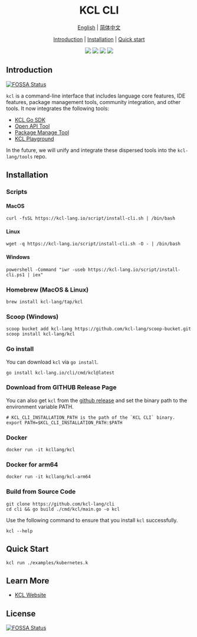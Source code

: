 <h1 align="center">KCL CLI</h1>

<p align="center">
<a href="./README.md">English</a> | <a href="./README-zh.md">简体中文</a>
</p>
<p align="center">
<a href="#introduction">Introduction</a> | <a href="#installation">Installation</a> | <a href="#quick-start">Quick start</a> 
</p>

<p align="center">
<img src="https://coveralls.io/repos/github/kcl-lang/cli/badge.svg">
<img src="https://img.shields.io/badge/license-Apache--2.0-green">
<img src="https://img.shields.io/badge/PRs-welcome-brightgreen">
<img src="https://img.shields.io/github/downloads/kcl-lang/cli/total?label=Github%20downloads&logo=github">
</p>

## Introduction
[![FOSSA Status](https://app.fossa.com/api/projects/git%2Bgithub.com%2Fkcl-lang%2Fcli.svg?type=shield)](https://app.fossa.com/projects/git%2Bgithub.com%2Fkcl-lang%2Fcli?ref=badge_shield)


`kcl` is a command-line interface that includes language core features, IDE features, package management tools, community integration, and other tools. It now integrates the following tools:

+ [KCL Go SDK](https://github.com/kcl-lang/kcl-go)
+ [Open API Tool](https://github.com/kcl-lang/kcl-openapi)
+ [Package Manage Tool](https://github.com/kcl-lang/kpm)
+ [KCL Playground](https://github.com/kcl-lang/kcl-playground)

In the future, we will unify and integrate these dispersed tools into the `kcl-lang/tools` repo.

## Installation

### Scripts

#### MacOS

```shell
curl -fsSL https://kcl-lang.io/script/install-cli.sh | /bin/bash
```

#### Linux

```shell
wget -q https://kcl-lang.io/script/install-cli.sh -O - | /bin/bash
```

#### Windows

```shell
powershell -Command "iwr -useb https://kcl-lang.io/script/install-cli.ps1 | iex"
```

### Homebrew (MacOS & Linux)

```shell
brew install kcl-lang/tap/kcl
```

### Scoop (Windows)

```shell
scoop bucket add kcl-lang https://github.com/kcl-lang/scoop-bucket.git
scoop install kcl-lang/kcl
```

### Go install

You can download `kcl` via `go install`.

```shell
go install kcl-lang.io/cli/cmd/kcl@latest
```

### Download from GITHUB Release Page

You can also get `kcl` from the [github release](https://github.com/kcl-lang/cli/releases) and set the binary path to the environment variable PATH.

```shell
# KCL_CLI_INSTALLATION_PATH is the path of the `KCL CLI` binary.
export PATH=$KCL_CLI_INSTALLATION_PATH:$PATH  
```

### Docker

```shell
docker run -it kcllang/kcl
```

### Docker for arm64

```shell
docker run -it kcllang/kcl-arm64
```

### Build from Source Code

```shell
git clone https://github.com/kcl-lang/cli
cd cli && go build ./cmd/kcl/main.go -o kcl
```

Use the following command to ensure that you install `kcl` successfully.

```shell
kcl --help
```

## Quick Start

```shell
kcl run ./examples/kubernetes.k
```

## Learn More

- [KCL Website](https://kcl-lang.io)


## License
[![FOSSA Status](https://app.fossa.com/api/projects/git%2Bgithub.com%2Fkcl-lang%2Fcli.svg?type=large)](https://app.fossa.com/projects/git%2Bgithub.com%2Fkcl-lang%2Fcli?ref=badge_large)
